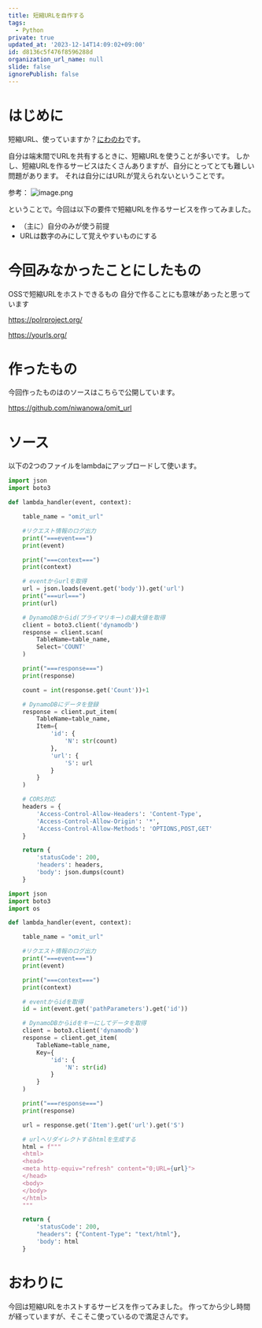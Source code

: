 ```yaml
---
title: 短縮URLを自作する
tags:
  - Python
private: true
updated_at: '2023-12-14T14:09:02+09:00'
id: d8136c5f476f8596288d
organization_url_name: null
slide: false
ignorePublish: false
---
```

# はじめに
短縮URL、使っていますか？[にわのわ](https://twitter.com/niwa_nowa)です。

自分は端末間でURLを共有するときに、短縮URLを使うことが多いです。
しかし、短縮URLを作るサービスはたくさんありますが、自分にとってとても難しい問題があります。
それは自分にはURLが覚えられないということです。

参考：
![image.png](https://qiita-image-store.s3.ap-northeast-1.amazonaws.com/0/590707/94251bb2-d4d2-dc28-4e33-04601d91244e.png)

ということで。今回は以下の要件で短縮URLを作るサービスを作ってみました。
- （主に）自分のみが使う前提
- URLは数字のみにして覚えやすいものにする

# 今回みなかったことにしたもの
OSSで短縮URLをホストできるもの
自分で作ることにも意味があったと思っています

https://polrproject.org/

https://yourls.org/

# 作ったもの
今回作ったものはのソースはこちらで公開しています。

https://github.com/niwanowa/omit_url

# ソース
以下の2つのファイルをlambdaにアップロードして使います。
```登録用.py
import json
import boto3

def lambda_handler(event, context):

    table_name = "omit_url"

    #リクエスト情報のログ出力 
    print("===event===")
    print(event)

    print("===context===")
    print(context)

    # eventからurlを取得
    url = json.loads(event.get('body')).get('url')
    print("===url===")
    print(url)

    # DynamoDBからid(プライマリキー)の最大値を取得
    client = boto3.client('dynamodb')
    response = client.scan(
        TableName=table_name,
        Select='COUNT'
    )

    print("===response===")
    print(response)

    count = int(response.get('Count'))+1

    # DynamoDBにデータを登録
    response = client.put_item(
        TableName=table_name,
        Item={
            'id': {
                'N': str(count)
            },
            'url': {
                'S': url
            }
        }
    )

    # CORS対応
    headers = {
        'Access-Control-Allow-Headers': 'Content-Type',
        'Access-Control-Allow-Origin': '*',
        'Access-Control-Allow-Methods': 'OPTIONS,POST,GET'
    }

    return {
        'statusCode': 200,
        'headers': headers,
        'body': json.dumps(count)
    }
```

```リダイレクト用.py
import json
import boto3
import os

def lambda_handler(event, context):

    table_name = "omit_url"

    #リクエスト情報のログ出力 
    print("===event===")
    print(event)

    print("===context===")
    print(context)

    # eventからidを取得
    id = int(event.get('pathParameters').get('id'))

    # DynamoDBからidをキーにしてデータを取得
    client = boto3.client('dynamodb')
    response = client.get_item(
        TableName=table_name,
        Key={
            'id': {
                'N': str(id)
            }
        }
    )

    print("===response===")
    print(response)

    url = response.get('Item').get('url').get('S')

    # urlへリダイレクトするhtmlを生成する
    html = f"""
    <html>
    <head>
    <meta http-equiv="refresh" content="0;URL={url}">
    </head>
    <body>
    </body>
    </html>
    """

    return {
        'statusCode': 200,
        "headers": {"Content-Type": "text/html"},
        'body': html
    }
```
# おわりに
今回は短縮URLをホストするサービスを作ってみました。
作ってから少し時間が経っていますが、そこそこ使っているので満足さんです。
